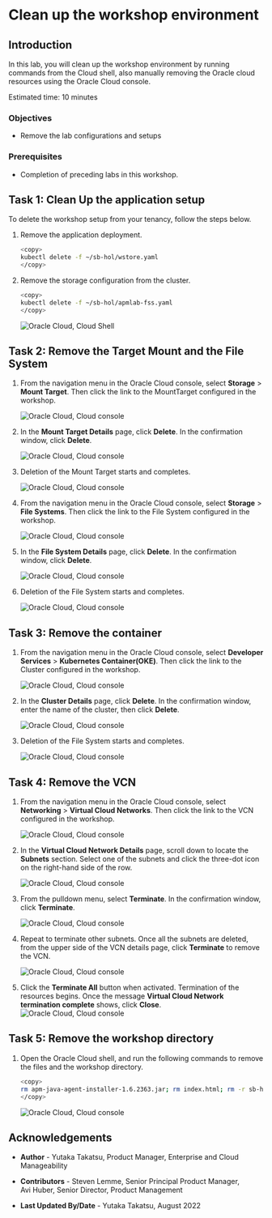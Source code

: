 # Clean up the workshop environment

## Introduction

In this lab, you will clean up the workshop environment by running commands from the Cloud shell, also manually removing the Oracle cloud resources using the Oracle Cloud console.

Estimated time: 10 minutes

### Objectives

* Remove the lab configurations and setups

### Prerequisites

* Completion of preceding labs in this workshop.

## Task 1: Clean Up the application setup

To delete the workshop setup from your tenancy, follow the steps below.

1. Remove the application deployment.

    ``` bash
    <copy>
    kubectl delete -f ~/sb-hol/wstore.yaml
    </copy>
    ```

2. Remove the storage configuration from the cluster.

    ``` bash
    <copy>
    kubectl delete -f ~/sb-hol/apmlab-fss.yaml
    </copy>
    ```
    ![Oracle Cloud, Cloud Shell](images/4-1-cleanup.png " ")

## Task 2: Remove the Target Mount and the File System

1. From the navigation menu in the Oracle Cloud console, select **Storage** > **Mount Target**.
   Then click the link to the MountTarget configured in the workshop.

    ![Oracle Cloud, Cloud console](images/4-2-cleanup.png " ")

2. In the **Mount Target Details** page, click **Delete**. In the confirmation window, click **Delete**.

    ![Oracle Cloud, Cloud console](images/4-3-cleanup.png " ")    

3. Deletion of the Mount Target starts and completes.

    ![Oracle Cloud, Cloud console](images/4-4-cleanup.png " ")    

4. From the navigation menu in the Oracle Cloud console, select **Storage** > **File Systems**. Then click the link to the File System configured in the workshop.

    ![Oracle Cloud, Cloud console](images/4-5-cleanup.png " ")       

5. In the **File System Details** page, click **Delete**. In the confirmation window, click **Delete**.

    ![Oracle Cloud, Cloud console](images/4-6-cleanup.png " ")    

6. Deletion of the File System starts and completes.

    ![Oracle Cloud, Cloud console](images/4-7-cleanup.png " ")    

## Task 3: Remove the container

1. From the navigation menu in the Oracle Cloud console, select **Developer Services** > **Kubernetes Container(OKE)**. Then click the link to the Cluster configured in the workshop.

    ![Oracle Cloud, Cloud console](images/4-8-cleanup.png " ")       

2. In the **Cluster Details** page, click **Delete**. In the confirmation window, enter the name of the cluster, then click **Delete**.

    ![Oracle Cloud, Cloud console](images/4-9-cleanup.png " ")    

3. Deletion of the File System starts and completes.

    ![Oracle Cloud, Cloud console](images/4-10-cleanup.png " ")  

## Task 4: Remove the VCN

1. From the navigation menu in the Oracle Cloud console, select **Networking** > **Virtual Cloud Networks**. Then click the link to the VCN configured in the workshop.

    ![Oracle Cloud, Cloud console](images/4-11-cleanup.png " ")       

2. In the **Virtual Cloud Network Details** page, scroll down to locate the **Subnets** section. Select one of the subnets and click the three-dot icon on the right-hand side of the row.

    ![Oracle Cloud, Cloud console](images/4-12-cleanup.png " ")    

3. From the pulldown menu, select **Terminate**. In the confirmation window, click **Terminate**.

    ![Oracle Cloud, Cloud console](images/4-13-cleanup.png " ")      

3. Repeat to terminate other subnets. Once all the subnets are deleted, from the upper side of the VCN details page, click **Terminate** to remove the VCN.

    ![Oracle Cloud, Cloud console](images/4-14-cleanup.png " ")    

3. Click the **Terminate All** button when activated. Termination of the resources begins. Once the message **Virtual Cloud Network termination complete** shows, click **Close**.
    ![Oracle Cloud, Cloud console](images/4-15-cleanup.png " ")    

## Task 5: Remove the workshop directory

1. Open the Oracle Cloud shell, and run the following commands to remove the files and the workshop directory.

    ``` bash
    <copy>
    rm apm-java-agent-installer-1.6.2363.jar; rm index.html; rm -r sb-hol;rm sb-hol.zip
    </copy>
    ```
   ![Oracle Cloud, Cloud console](images/4-16-cleanup.png " ")   

## Acknowledgements

* **Author** - Yutaka Takatsu, Product Manager, Enterprise and Cloud Manageability
- **Contributors** - Steven Lemme, Senior Principal Product Manager,  
Avi Huber, Senior Director, Product Management
* **Last Updated By/Date** - Yutaka Takatsu, August 2022
